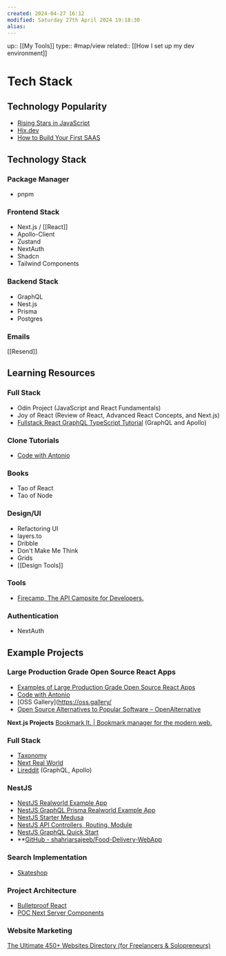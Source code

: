 ```yaml
---
created: 2024-04-27 16:12 
modified: Saturday 27th April 2024 19:18:30
alias: 
---
```

up::  [[My Tools]]
type:: #map/view 
related:: [[How I set up my dev environment]]
# Tech Stack

## Technology Popularity
- [Rising Stars in JavaScript](https://risingstars.js.org/2023/en/#section-nodejs-framework)
- [Hix.dev](https://hix.dev/)
- [How to Build Your First SAAS](https://www.freecodecamp.org/news/how-to-build-your-first-saas/)

## Technology Stack

### Package Manager
- pnpm

### Frontend Stack
- Next.js / [[React]]
- Apollo-Client
- Zustand
- NextAuth
- Shadcn
- Tailwind Components

### Backend Stack
- GraphQL
- Nest.js
- Prisma
- Postgres

### Emails
[[Resend]]
## Learning Resources
### Full Stack
- Odin Project (JavaScript and React Fundamentals)
- Joy of React (Review of React, Advanced React Concepts, and Next.js)
- [Fullstack React GraphQL TypeScript Tutorial](https://www.youtube.com/watch?v=I6ypD7qv3Z8) (GraphQL and Apollo)

### Clone Tutorials
- [Code with Antonio](https://www.codewithantonio.com/)

### Books
- Tao of React
- Tao of Node

### Design/UI
- Refactoring UI
- layers.to
- Dribble
- Don't Make Me Think
- Grids
- [[Design Tools]]

### Tools
- [Firecamp, The API Campsite for Developers.](https://firecamp.dev/)
### Authentication
- NextAuth

## Example Projects


### Large Production Grade Open Source React Apps
- [Examples of Large Production Grade Open Source React Apps](https://maxrozen.com/examples-of-large-production-grade-open-source-react-apps)
- [Code with Antonio](https://www.codewithantonio.com/)
- [OSS Gallery](https://oss.gallery/
- [Open Source Alternatives to Popular Software – OpenAlternative](https://openalternative.co/)

**Next.js Projects**
[Bookmark It. | Bookmark manager for the modern web.](https://bmrk.cc/)

### Full Stack
- [Taxonomy](https://github.com/shadcn-ui/taxonomy)
- [Next Real World](https://github.com/jimleestone/next-real-world)
- [Lireddit](https://github.com/benawad/lireddit) (GraphQL, Apollo)

### NestJS
- [NestJS Realworld Example App](https://github.com/lujakob/nestjs-realworld-example-app)
- [NestJS GraphQL Prisma Realworld Example App](https://github.com/unlight/nestjs-graphql-prisma-realworld-example-app)
- [NextJS Starter Medusa](https://github.com/medusajs/nextjs-starter-medusa)
- [NestJS API Controllers, Routing, Module](https://wanago.io/2020/05/11/nestjs-api-controllers-routing-module/)
- [NestJS GraphQL Quick Start](https://docs.nestjs.com/graphql/quick-start)
- **[GitHub - shahriarsajeeb/Food-Delivery-WebApp](https://github.com/shahriarsajeeb/Food-Delivery-WebApp)

### Search Implementation
- [Skateshop](https://github.com/sadmann7/skateshop)

### Project Architecture
- [Bulletproof React](https://github.com/alan2207/bulletproof-react)
- [POC Next Server Components](https://github.com/imekachi/poc-next-server-comp/tree/main/src/modules)



### Website Marketing
[The Ultimate 450+ Websites Directory (for Freelancers & Solopreneurs)](https://kotilabdulkadir.notion.site/The-Ultimate-450-Websites-Directory-for-Freelancers-Solopreneurs-b48bf26f94d1442aa2ead96ee139161a#698898cd757e4cc485e5b09ba57c7ab5)